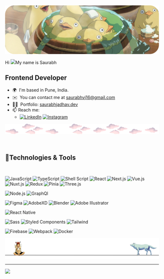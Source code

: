![Descriptive Alt Text](./assets/banner.png)


Hi ![](https://user-images.githubusercontent.com/18350557/176309783-0785949b-9127-417c-8b55-ab5a4333674e.gif)My name is Saurabh

Frontend Developer
-------------------------------

*   🌍  I'm based in Pune, India.
*   ✉️  You can contact me at [saurabhvj16@gmail.com](mailto:saurabhvj16@gmail.com)
*   👨‍💻  Portfolio: [saurabhjadhav.dev](https://www.saurabhjadhav.dev)
*   📫 Reach me:
    *  [![LinkedIn](https://img.shields.io/badge/-LinkedIn-0077B5?style=flat&logo=LinkedIn&logoColor=white)](https://www.linkedin.com/in/saurabhvj16)
      [![Instagram](https://img.shields.io/badge/--0A1A2F?style=social&logo=Instagram)](https://www.instagram.com/saurabh_v_j45)






![divider1](./assets/divider2.png)


<br>
<h2>🚀Technologies & Tools </h2>
<br>


![JavaScript](https://img.shields.io/badge/-JavaScript-0A1A2F?style=flat&logo=javascript)
![TypeScript](https://img.shields.io/badge/-TypeScript-0A1A2F?style=flat&logo=typescript)
![Shell Script](https://img.shields.io/badge/-Shell_Script-0A1A2F?style=flat&logo=gnu-bash)
![React](https://img.shields.io/badge/-React-0A1A2F?style=flat&logo=react)
![Next.js](https://img.shields.io/badge/-Next.js-0A1A2F?style=flat&logo=next.js)
![Vue.js](https://img.shields.io/badge/-Vue.js-0A1A2F?style=flat&logo=Vue.js)
![Nuxt.js](https://img.shields.io/badge/-Nuxt.js-0A1A2F?style=flat&logo=nuxt.js)
![Redux](https://img.shields.io/badge/-Redux-0A1A2F?style=flat&logo=Redux)
![Pinia](https://img.shields.io/badge/-Pinia-0A1A2F?style=flat&logo=pinia&logoColor=F4D03F)
![Three.js](https://img.shields.io/badge/-Three.js-0A1A2F?style=flat&logo=Three.js)

![Node.js](https://img.shields.io/badge/-Node.js-0A1A2F?style=flat&logo=node.js)
![GraphQl](https://img.shields.io/badge/-GraphQL-0A1A2F?style=flat&logo=GraphQl)

![Figma](https://img.shields.io/badge/-Figma-0A1A2F?style=flat&logo=figma)
![AdobeXD](https://img.shields.io/badge/-AdobeXD-0A1A2F?style=flat&logo=adobe-xd)
![Blender](https://img.shields.io/badge/-Blender-0A1A2F?style=flat&logo=blender)
![Adobe Illustrator](https://img.shields.io/badge/-AdobeIllustrator-0A1A2F?style=flat&logo=AdobeIllustrator)



![React Native](https://img.shields.io/badge/-React%20Native-0A1A2F?style=flat&logo=React&logoColor=00d8fd)

![Sass](https://img.shields.io/badge/-Sass-0A1A2F?style=flat&logo=Sass)
![Styled Components](https://img.shields.io/badge/-StyledComponents-0A1A2F?style=flat&logo=Styledcomponents)
![Tailwind](https://img.shields.io/badge/-Tailwind-0A1A2F?style=flat&logo=Tailwindcss)

![Firebase](https://img.shields.io/badge/-Firebase-0A1A2F?style=flat&logo=Firebase)
![Webpack](https://img.shields.io/badge/-Webpack-0A1A2F?style=flat&logo=Webpack)
![Docker](https://img.shields.io/badge/-Docker-0A1A2F?style=flat&logo=Docker)

![divider1](./assets/Group_400.png)

---
[![](https://visitcount.itsvg.in/api?id=Chambrin&icon=4&color=3)](https://visitcount.itsvg.in)
